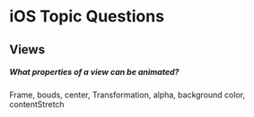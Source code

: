 # iOS Topic Questions

## Views
#####  What properties of a view can be animated?

Frame, bouds, center, Transformation, alpha, background color, contentStretch

